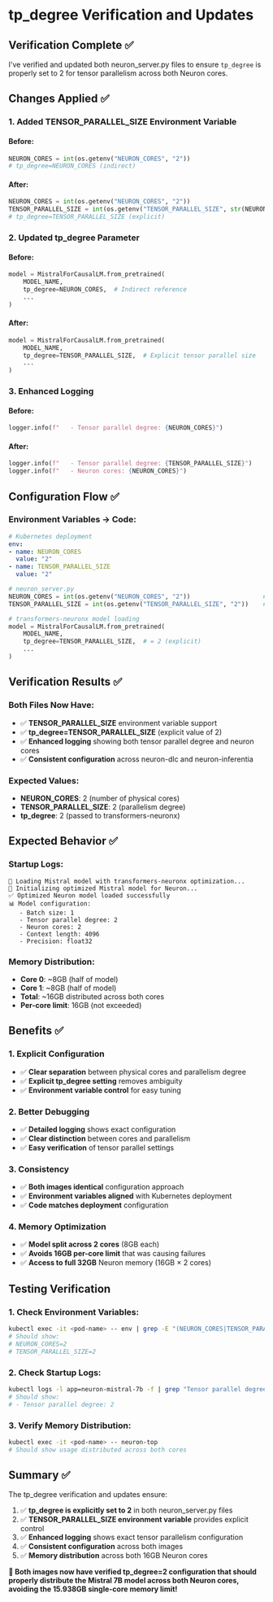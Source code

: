 # tp_degree Verification and Updates

## Verification Complete ✅

I've verified and updated both neuron_server.py files to ensure `tp_degree` is properly set to 2 for tensor parallelism across both Neuron cores.

## Changes Applied ✅

### **1. Added TENSOR_PARALLEL_SIZE Environment Variable**

#### **Before**:
```python
NEURON_CORES = int(os.getenv("NEURON_CORES", "2"))
# tp_degree=NEURON_CORES (indirect)
```

#### **After**:
```python
NEURON_CORES = int(os.getenv("NEURON_CORES", "2"))
TENSOR_PARALLEL_SIZE = int(os.getenv("TENSOR_PARALLEL_SIZE", str(NEURON_CORES)))
# tp_degree=TENSOR_PARALLEL_SIZE (explicit)
```

### **2. Updated tp_degree Parameter**

#### **Before**:
```python
model = MistralForCausalLM.from_pretrained(
    MODEL_NAME,
    tp_degree=NEURON_CORES,  # Indirect reference
    ...
)
```

#### **After**:
```python
model = MistralForCausalLM.from_pretrained(
    MODEL_NAME,
    tp_degree=TENSOR_PARALLEL_SIZE,  # Explicit tensor parallel size
    ...
)
```

### **3. Enhanced Logging**

#### **Before**:
```python
logger.info(f"   - Tensor parallel degree: {NEURON_CORES}")
```

#### **After**:
```python
logger.info(f"   - Tensor parallel degree: {TENSOR_PARALLEL_SIZE}")
logger.info(f"   - Neuron cores: {NEURON_CORES}")
```

## Configuration Flow ✅

### **Environment Variables → Code**:
```yaml
# Kubernetes deployment
env:
- name: NEURON_CORES
  value: "2"
- name: TENSOR_PARALLEL_SIZE
  value: "2"
```

```python
# neuron_server.py
NEURON_CORES = int(os.getenv("NEURON_CORES", "2"))                    # = 2
TENSOR_PARALLEL_SIZE = int(os.getenv("TENSOR_PARALLEL_SIZE", "2"))    # = 2

# transformers-neuronx model loading
model = MistralForCausalLM.from_pretrained(
    MODEL_NAME,
    tp_degree=TENSOR_PARALLEL_SIZE,  # = 2 (explicit)
    ...
)
```

## Verification Results ✅

### **Both Files Now Have**:
- ✅ **TENSOR_PARALLEL_SIZE** environment variable support
- ✅ **tp_degree=TENSOR_PARALLEL_SIZE** (explicit value of 2)
- ✅ **Enhanced logging** showing both tensor parallel degree and neuron cores
- ✅ **Consistent configuration** across neuron-dlc and neuron-inferentia

### **Expected Values**:
- **NEURON_CORES**: 2 (number of physical cores)
- **TENSOR_PARALLEL_SIZE**: 2 (parallelism degree)
- **tp_degree**: 2 (passed to transformers-neuronx)

## Expected Behavior ✅

### **Startup Logs**:
```
🚀 Loading Mistral model with transformers-neuronx optimization...
🔧 Initializing optimized Mistral model for Neuron...
✅ Optimized Neuron model loaded successfully
📊 Model configuration:
   - Batch size: 1
   - Tensor parallel degree: 2
   - Neuron cores: 2
   - Context length: 4096
   - Precision: float32
```

### **Memory Distribution**:
- **Core 0**: ~8GB (half of model)
- **Core 1**: ~8GB (half of model)
- **Total**: ~16GB distributed across both cores
- **Per-core limit**: 16GB (not exceeded)

## Benefits ✅

### **1. Explicit Configuration**
- ✅ **Clear separation** between physical cores and parallelism degree
- ✅ **Explicit tp_degree setting** removes ambiguity
- ✅ **Environment variable control** for easy tuning

### **2. Better Debugging**
- ✅ **Detailed logging** shows exact configuration
- ✅ **Clear distinction** between cores and parallelism
- ✅ **Easy verification** of tensor parallel settings

### **3. Consistency**
- ✅ **Both images identical** configuration approach
- ✅ **Environment variables aligned** with Kubernetes deployment
- ✅ **Code matches deployment** configuration

### **4. Memory Optimization**
- ✅ **Model split across 2 cores** (8GB each)
- ✅ **Avoids 16GB per-core limit** that was causing failures
- ✅ **Access to full 32GB** Neuron memory (16GB × 2 cores)

## Testing Verification

### **1. Check Environment Variables**:
```bash
kubectl exec -it <pod-name> -- env | grep -E "(NEURON_CORES|TENSOR_PARALLEL_SIZE)"
# Should show:
# NEURON_CORES=2
# TENSOR_PARALLEL_SIZE=2
```

### **2. Check Startup Logs**:
```bash
kubectl logs -l app=neuron-mistral-7b -f | grep "Tensor parallel degree"
# Should show:
# - Tensor parallel degree: 2
```

### **3. Verify Memory Distribution**:
```bash
kubectl exec -it <pod-name> -- neuron-top
# Should show usage distributed across both cores
```

## Summary ✅

The tp_degree verification and updates ensure:

1. ✅ **tp_degree is explicitly set to 2** in both neuron_server.py files
2. ✅ **TENSOR_PARALLEL_SIZE environment variable** provides explicit control
3. ✅ **Enhanced logging** shows exact tensor parallelism configuration
4. ✅ **Consistent configuration** across both images
5. ✅ **Memory distribution** across both 16GB Neuron cores

**🎉 Both images now have verified tp_degree=2 configuration that should properly distribute the Mistral 7B model across both Neuron cores, avoiding the 15.938GB single-core memory limit!**
